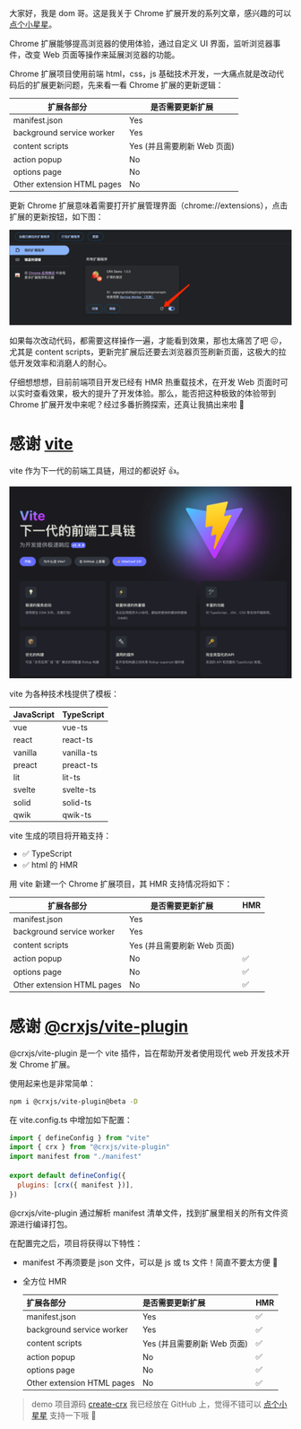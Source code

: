 大家好，我是 dom 哥。这是我关于 Chrome 扩展开发的系列文章，感兴趣的可以 [点个小星星](https://github.com/dom-bro/chrome-extension-development)。

Chrome 扩展能够提高浏览器的使用体验，通过自定义 UI 界面，监听浏览器事件，改变 Web 页面等操作来延展浏览器的功能。

Chrome 扩展项目使用前端 html，css，js 基础技术开发，一大痛点就是改动代码后的扩展更新问题，先来看一看 Chrome 扩展的更新逻辑：

| 扩展各部分                 | 是否需要更新扩展            |
| -------------------------- | --------------------------- |
| manifest.json              | Yes                         |
| background service worker  | Yes                         |
| content scripts            | Yes (并且需要刷新 Web 页面) |
| action popup               | No                          |
| options page               | No                          |
| Other extension HTML pages | No                          |

更新 Chrome 扩展意味着需要打开扩展管理界面（chrome://extensions），点击扩展的更新按钮，如下图：

![](upgrade.png)

如果每次改动代码，都需要这样操作一遍，才能看到效果，那也太痛苦了吧 😖，尤其是 content scripts，更新完扩展后还要去浏览器页签刷新页面，这极大的拉低开发效率和消磨人的耐心。

仔细想想想，目前前端项目开发已经有 HMR 热重载技术，在开发 Web 页面时可以实时查看效果，极大的提升了开发体验。那么，能否把这种极致的体验带到 Chrome 扩展开发中来呢？经过多番折腾探索，还真让我搞出来啦 🚀

# 感谢 [vite](https://cn.vitejs.dev/)

vite 作为下一代的前端工具链，用过的都说好 👍。

![](vite.png)

vite 为各种技术栈提供了模板：

| JavaScript | TypeScript |
| ---------- | ---------- |
| vue        | vue-ts     |
| react      | react-ts   |
| vanilla    | vanilla-ts |
| preact     | preact-ts  |
| lit        | lit-ts     |
| svelte     | svelte-ts  |
| solid      | solid-ts   |
| qwik       | qwik-ts    |

vite 生成的项目将开箱支持：

- ✅ TypeScript
- ✅ html 的 HMR

用 vite 新建一个 Chrome 扩展项目，其 HMR 支持情况将如下：

| 扩展各部分                 | 是否需要更新扩展            | HMR |
| -------------------------- | --------------------------- | --- |
| manifest.json              | Yes                         |
| background service worker  | Yes                         |
| content scripts            | Yes (并且需要刷新 Web 页面) |
| action popup               | No                          | ✅  |
| options page               | No                          | ✅  |
| Other extension HTML pages | No                          | ✅  |

# 感谢 [@crxjs/vite-plugin](https://crxjs.dev/vite-plugin/)

@crxjs/vite-plugin 是一个 vite 插件，旨在帮助开发者使用现代 web 开发技术开发 Chrome 扩展。

使用起来也是非常简单：

```sh
npm i @crxjs/vite-plugin@beta -D
```

在 vite.config.ts 中增加如下配置：

```js
import { defineConfig } from "vite"
import { crx } from "@crxjs/vite-plugin"
import manifest from "./manifest"

export default defineConfig({
  plugins: [crx({ manifest })],
})
```

@crxjs/vite-plugin 通过解析 manifest 清单文件，找到扩展里相关的所有文件资源进行编译打包。

在配置完之后，项目将获得以下特性：

- manifest 不再须要是 json 文件，可以是 js 或 ts 文件！简直不要太方便 🚀
- 全方位 HMR
  
  | 扩展各部分                 | 是否需要更新扩展            | HMR |
  | -------------------------- | --------------------------- | --- |
  | manifest.json              | Yes                         | ✅
  | background service worker  | Yes                         | ✅
  | content scripts            | Yes (并且需要刷新 Web 页面) | ✅
  | action popup               | No                          | ✅  |
  | options page               | No                          | ✅  |
  | Other extension HTML pages | No                          | ✅  |


> demo 项目源码 [create-crx](https://github.com/dom-bro/chrome-extension-development/tree/master/packages/create-crx) 我已经放在 GitHub 上，觉得不错可以 [点个小星星](https://github.com/dom-bro/chrome-extension-development) 支持一下哦 🌹
